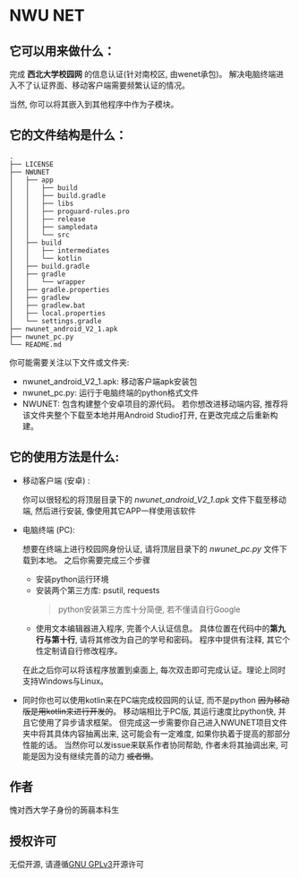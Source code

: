 # NWU NET

## 它可以用来做什么：

完成 **西北大学校园网** 的信息认证(针对南校区, 由wenet承包)。 解决电脑终端进入不了认证界面、移动客户端需要频繁认证的情况。

当然, 你可以将其嵌入到其他程序中作为子模块。

## 它的文件结构是什么：

```
.
├── LICENSE
├── NWUNET
│   ├── app
│   │   ├── build
│   │   ├── build.gradle
│   │   ├── libs
│   │   ├── proguard-rules.pro
│   │   ├── release
│   │   ├── sampledata
│   │   └── src
│   ├── build
│   │   ├── intermediates
│   │   └── kotlin
│   ├── build.gradle
│   ├── gradle
│   │   └── wrapper
│   ├── gradle.properties
│   ├── gradlew
│   ├── gradlew.bat
│   ├── local.properties
│   └── settings.gradle
├── nwunet_android_V2_1.apk
├── nwunet_pc.py
└── README.md
```

你可能需要关注以下文件或文件夹:

  - nwunet_android_V2_1.apk: 移动客户端apk安装包
  - nwunet_pc.py: 运行于电脑终端的python格式文件
  - NWUNET: 包含构建整个安卓项目的源代码。 若你想改进移动端内容, 推荐将该文件夹整个下载至本地并用Android Studio打开, 在更改完成之后重新构建。

## 它的使用方法是什么:

  - 移动客户端 (安卓) : 

    你可以很轻松的将顶层目录下的 *nwunet_android_V2_1.apk* 文件下载至移动端, 然后进行安装, 像使用其它APP一样使用该软件

  - 电脑终端 (PC): 

    想要在终端上进行校园网身份认证, 请将顶层目录下的 *nwunet_pc.py* 文件下载到本地。 之后你需要完成三个步骤
    
    - 安装python运行环境
    - 安装两个第三方库:  psutil, requests
      > python安装第三方库十分简便, 若不懂请自行Google
    - 使用文本编辑器进入程序, 完善个人认证信息。 具体位置在代码中的**第九行与第十行**, 请将其修改为自己的学号和密码。 程序中提供有注释, 其它个性定制请自行修改程序。
    
    在此之后你可以将该程序放置到桌面上, 每次双击即可完成认证。理论上同时支持Windows与Linux。

  - 同时你也可以使用kotlin来在PC端完成校园网的认证, 而不是python ~~因为移动版是用kotlin来进行开发的~~。 移动端相比于PC版, 其运行速度比python快, 并且它使用了异步请求框架。 但完成这一步需要你自己进入NWUNET项目文件夹中将其具体内容抽离出来, 这可能会有一定难度, 如果你执着于提高的那部分性能的话。 当然你可以发issue来联系作者协同帮助, 作者未将其抽调出来, 可能是因为没有继续完善的动力 ~~或者懒~~。

## 作者

  愧对西大学子身份的蒟蒻本科生

## 授权许可

无偿开源, 请遵循[GNU GPLv3](https://www.gnu.org/licenses/gpl-3.0.html)开源许可